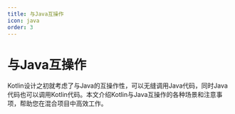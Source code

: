 ```yaml
---
title: 与Java互操作
icon: java
order: 3
---
```


# 与Java互操作

Kotlin设计之初就考虑了与Java的互操作性，可以无缝调用Java代码，同时Java代码也可以调用Kotlin代码。本文介绍Kotlin与Java互操作的各种场景和注意事项，帮助您在混合项目中高效工作。
